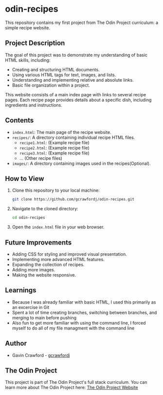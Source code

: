 # odin-recipes

This repository contains my first project from The Odin Project curriculum: a simple recipe website.

## Project Description

The goal of this project was to demonstrate my understanding of basic HTML skills, including:

* Creating and structuring HTML documents.
* Using various HTML tags for text, images, and lists.
* Understanding and implementing relative and absolute links.
* Basic file organization within a project.

This website consists of a main index page with links to several recipe pages. Each recipe page provides details about a specific dish, including ingredients and instructions.

## Contents

* `index.html`: The main page of the recipe website.
* `recipes/`: A directory containing individual recipe HTML files.
    * `recipe1.html`: (Example recipe file)
    * `recipe2.html`: (Example recipe file)
    * `recipe3.html`: (Example recipe file)
    * ... (Other recipe files)
* `images/`: A directory containing images used in the recipes(Optional).

## How to View

1.  Clone this repository to your local machine:

    ```bash
    git clone https://github.com/gcrawfordj/odin-recipes.git
    ```

2.  Navigate to the cloned directory:

    ```bash
    cd odin-recipes
    ```

3.  Open the `index.html` file in your web browser.

## Future Improvements

* Adding CSS for styling and improved visual presentation.
* Implementing more advanced HTML features.
* Expanding the collection of recipes.
* Adding more images.
* Making the website responsive.

## Learnings

* Because I was already familiar with basic HTML, I used this primarily as an excercise in Git
* Spent a lot of time creating branches, switching between branches, and merging to main before pushing
* Also fun to get more familiar with using the command line, I forced myself to do all of my file managment with the command line

## Author

* Gavin Crawford - [gcrawfordj](https://github.com/gcrawfordj)

## The Odin Project

This project is part of The Odin Project's full stack curriculum. You can learn more about The Odin Project here: [The Odin Project Website](https://www.theodinproject.com/)